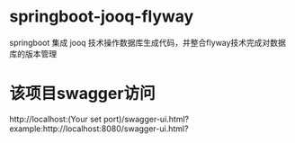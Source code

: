 # springboot-jooq-flyway
springboot 集成 jooq 技术操作数据库生成代码，并整合flyway技术完成对数据库的版本管理

# 该项目swagger访问
http://localhost:(Your set port)/swagger-ui.html?
example:http://localhost:8080/swagger-ui.html?
